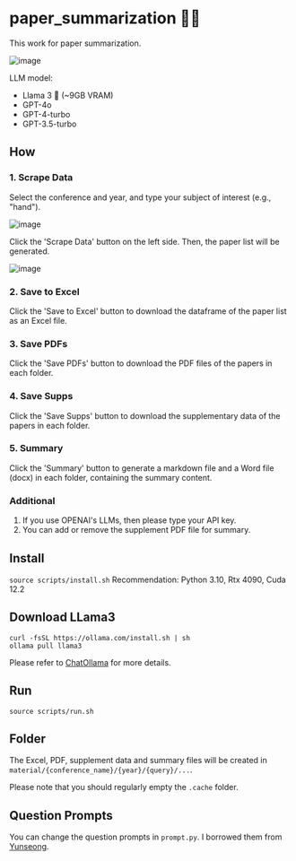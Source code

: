 # paper_summarization 🦜️🔗
This work for paper summarization.

![image](https://github.com/JunukCha/paper_summarization/assets/92254092/9af41311-7a62-43dc-b045-f545ddb7f825)


LLM model:
- Llama 3 🦙 (~9GB VRAM)
- GPT-4o
- GPT-4-turbo
- GPT-3.5-turbo

## How
### 1. Scrape Data

Select the conference and year, and type your subject of interest (e.g., "hand").

![image](https://github.com/JunukCha/paper_summarization/assets/92254092/a0bd4d5c-cb84-46f1-9d40-4e7b867f9912)

Click the 'Scrape Data' button on the left side. Then, the paper list will be generated.

![image](https://github.com/JunukCha/paper_summarization/assets/92254092/b8461c72-637a-49d6-9c56-1b6ae3f85d50)

### 2. Save to Excel
Click the 'Save to Excel' button to download the dataframe of the paper list as an Excel file.
   
### 3. Save PDFs
Click the 'Save PDFs' button to download the PDF files of the papers in each folder.

### 4. Save Supps
Click the 'Save Supps' button to download the supplementary data of the papers in each folder.
   
### 5. Summary
Click the 'Summary' button to generate a markdown file and a Word file (docx) in each folder, containing the summary content.

### Additional
1. If you use OPENAI's LLMs, then please type your API key.
2. You can add or remove the supplement PDF file for summary.
   

## Install
`source scripts/install.sh`
Recommendation: Python 3.10, Rtx 4090, Cuda 12.2

## Download LLama3
```
curl -fsSL https://ollama.com/install.sh | sh
ollama pull llama3
```

Please refer to [ChatOllama](https://python.langchain.com/v0.2/docs/integrations/chat/ollama/) for more details.

## Run
`source scripts/run.sh`

## Folder
The Excel, PDF, supplement data and summary files will be created in `material/{conference_name}/{year}/{query}/...`.

Please note that you should regularly empty the `.cache` folder.

## Question Prompts
You can change the question prompts in `prompt.py`. I borrowed them from [Yunseong](https://github.com/yunseongcho/chatgpt_paper_review).
